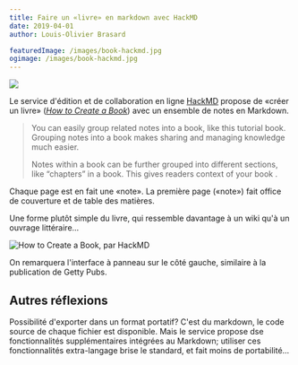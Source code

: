 ```yaml
---
title: Faire un «livre» en markdown avec HackMD
date: 2019-04-01 
author: Louis-Olivier Brasard

featuredImage: /images/book-hackmd.jpg
ogimage: /images/book-hackmd.jpg
---
```


![](/images/book-hackmd.jpg)

Le service d'édition et de collaboration en ligne [HackMD](https://hackmd.io/) propose de «créer un livre» ([_How to Create a Book_](https://hackmd.io/c/tutorials/%2Fs%2Fhow-to-create-book)) avec un ensemble de notes en Markdown.

>You can easily group related notes into a book, like this tutorial book.  
>Grouping notes into a book makes sharing and managing knowledge much easier.
>
>Notes within a book can be further grouped into different sections, like “chapters” in a book. This gives readers context of your book .

Chaque page est en fait une «note». La première page («note») fait office de couverture et de table des matières.

Une forme plutôt simple du livre, qui ressemble davantage à un wiki qu'à un ouvrage littéraire…

![How to Create a Book, par HackMD](/images/book-hackmd.jpeg)

On remarquera l'interface à panneau sur le côté gauche, similaire à la publication de Getty Pubs.

## Autres réflexions

Possibilité d'exporter dans un format portatif? C'est du markdown, le code source de chaque fichier est disponible. Mais le service propose dse fonctionnalités supplémentaires intégrées au Markdown; utiliser ces fonctionnalités extra-langage brise le standard, et fait moins de portabilité…
